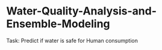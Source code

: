 # Water-Quality-Analysis-and-Ensemble-Modeling
Task: Predict if water is safe for Human consumption

